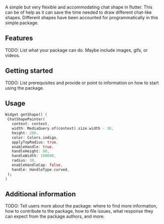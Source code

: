 <!--
This README describes the package. If you publish this package to pub.dev,
this README's contents appear on the landing page for your package.

For information about how to write a good package README, see the guide for
[writing package pages](https://dart.dev/guides/libraries/writing-package-pages).

For general information about developing packages, see the Dart guide for
[creating packages](https://dart.dev/guides/libraries/create-library-packages)
and the Flutter guide for
[developing packages and plugins](https://flutter.dev/developing-packages).
-->

A simple but very flexible and accommodating chat shape in flutter.
This can be of help as it can save the time needed to draw different chat-like shapes.
Different shapes have been accounted for programmatically in this simple package.

## Features

TODO: List what your package can do. Maybe include images, gifs, or videos.

## Getting started

TODO: List prerequisites and provide or point to information on how to
start using the package.

## Usage

 ```dart
Widget getShape() {
  ChatShapePainter(
    context: context,
    width: MediaQuery.of(context).size.width - 30,
    height: 200,
    color: Colors.indigo,
    applyTopRadius: true,
    enableHandle: true,
    handleHeight: 80,
    handleWidth: 100000,
    radius: 30,
    enableHandleCap: false,
    handle: HandleType.curved,
  );
}
 ```

## Additional information

TODO: Tell users more about the package: where to find more information, how to
contribute to the package, how to file issues, what response they can expect
from the package authors, and more.
